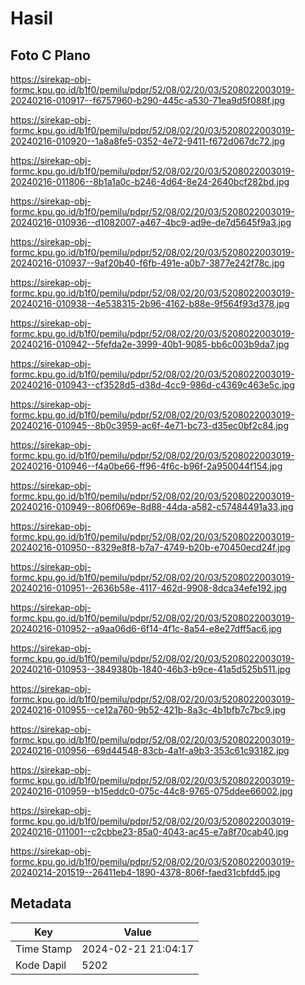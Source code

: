 # Hasil

## Foto C Plano

https://sirekap-obj-formc.kpu.go.id/b1f0/pemilu/pdpr/52/08/02/20/03/5208022003019-20240216-010917--f6757960-b290-445c-a530-71ea9d5f088f.jpg

https://sirekap-obj-formc.kpu.go.id/b1f0/pemilu/pdpr/52/08/02/20/03/5208022003019-20240216-010920--1a8a8fe5-0352-4e72-9411-f672d067dc72.jpg

https://sirekap-obj-formc.kpu.go.id/b1f0/pemilu/pdpr/52/08/02/20/03/5208022003019-20240216-011806--8b1a1a0c-b246-4d64-8e24-2640bcf282bd.jpg

https://sirekap-obj-formc.kpu.go.id/b1f0/pemilu/pdpr/52/08/02/20/03/5208022003019-20240216-010936--d1082007-a467-4bc9-ad9e-de7d5645f9a3.jpg

https://sirekap-obj-formc.kpu.go.id/b1f0/pemilu/pdpr/52/08/02/20/03/5208022003019-20240216-010937--9af20b40-f6fb-491e-a0b7-3877e242f78c.jpg

https://sirekap-obj-formc.kpu.go.id/b1f0/pemilu/pdpr/52/08/02/20/03/5208022003019-20240216-010938--4e538315-2b96-4162-b88e-9f564f93d378.jpg

https://sirekap-obj-formc.kpu.go.id/b1f0/pemilu/pdpr/52/08/02/20/03/5208022003019-20240216-010942--5fefda2e-3999-40b1-9085-bb6c003b9da7.jpg

https://sirekap-obj-formc.kpu.go.id/b1f0/pemilu/pdpr/52/08/02/20/03/5208022003019-20240216-010943--cf3528d5-d38d-4cc9-986d-c4369c463e5c.jpg

https://sirekap-obj-formc.kpu.go.id/b1f0/pemilu/pdpr/52/08/02/20/03/5208022003019-20240216-010945--8b0c3959-ac6f-4e71-bc73-d35ec0bf2c84.jpg

https://sirekap-obj-formc.kpu.go.id/b1f0/pemilu/pdpr/52/08/02/20/03/5208022003019-20240216-010946--f4a0be66-ff96-4f6c-b96f-2a950044f154.jpg

https://sirekap-obj-formc.kpu.go.id/b1f0/pemilu/pdpr/52/08/02/20/03/5208022003019-20240216-010949--806f069e-8d88-44da-a582-c57484491a33.jpg

https://sirekap-obj-formc.kpu.go.id/b1f0/pemilu/pdpr/52/08/02/20/03/5208022003019-20240216-010950--8329e8f8-b7a7-4749-b20b-e70450ecd24f.jpg

https://sirekap-obj-formc.kpu.go.id/b1f0/pemilu/pdpr/52/08/02/20/03/5208022003019-20240216-010951--2636b58e-4117-462d-9908-8dca34efe192.jpg

https://sirekap-obj-formc.kpu.go.id/b1f0/pemilu/pdpr/52/08/02/20/03/5208022003019-20240216-010952--a9aa06d6-6f14-4f1c-8a54-e8e27dff5ac6.jpg

https://sirekap-obj-formc.kpu.go.id/b1f0/pemilu/pdpr/52/08/02/20/03/5208022003019-20240216-010953--3849380b-1840-46b3-b9ce-41a5d525b511.jpg

https://sirekap-obj-formc.kpu.go.id/b1f0/pemilu/pdpr/52/08/02/20/03/5208022003019-20240216-010955--ce12a760-9b52-421b-8a3c-4b1bfb7c7bc9.jpg

https://sirekap-obj-formc.kpu.go.id/b1f0/pemilu/pdpr/52/08/02/20/03/5208022003019-20240216-010956--69d44548-83cb-4a1f-a9b3-353c61c93182.jpg

https://sirekap-obj-formc.kpu.go.id/b1f0/pemilu/pdpr/52/08/02/20/03/5208022003019-20240216-010959--b15eddc0-075c-44c8-9765-075ddee66002.jpg

https://sirekap-obj-formc.kpu.go.id/b1f0/pemilu/pdpr/52/08/02/20/03/5208022003019-20240216-011001--c2cbbe23-85a0-4043-ac45-e7a8f70cab40.jpg

https://sirekap-obj-formc.kpu.go.id/b1f0/pemilu/pdpr/52/08/02/20/03/5208022003019-20240214-201519--26411eb4-1890-4378-806f-faed31cbfdd5.jpg


## Metadata

| Key        | Value               |
| ---------- | ------------------- |
| Time Stamp | 2024-02-21 21:04:17 |
| Kode Dapil | 5202                |



